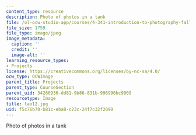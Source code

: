 ```yaml
---
content_type: resource
description: Photo of photos in a tank
file: /ol-ocw-studio-app/courses/4-341-introduction-to-photography-fall-2002/f5c76b70b81ceba8c23c24f7c32f2090_tao12.jpg
file_size: 1759
file_type: image/jpeg
image_metadata:
  caption: ''
  credit: ''
  image-alt: ''
learning_resource_types:
- Projects
license: https://creativecommons.org/licenses/by-nc-sa/4.0/
ocw_type: OCWImage
parent_title: Projects
parent_type: CourseSection
parent_uid: 34260936-dd81-9b86-831b-996996bc9909
resourcetype: Image
title: tao12.jpg
uid: f5c76b70-b81c-eba8-c23c-24f7c32f2090
---
```

Photo of photos in a tank